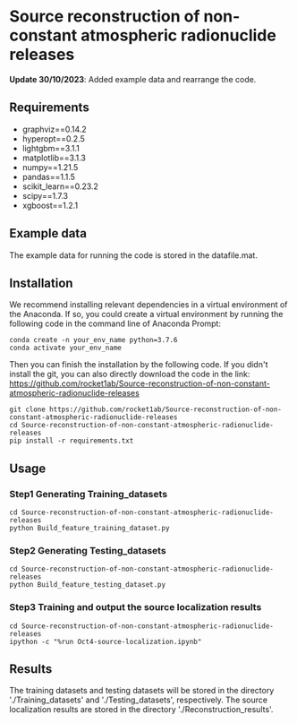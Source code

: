 # Source reconstruction of non-constant atmospheric radionuclide releases
**Update 30/10/2023**: Added example data and rearrange the code.

## Requirements
* graphviz==0.14.2
* hyperopt==0.2.5
* lightgbm==3.1.1
* matplotlib==3.1.3
* numpy==1.21.5
* pandas==1.1.5
* scikit_learn==0.23.2
* scipy==1.7.3
* xgboost==1.2.1

## Example data
The example data for running the code is stored in the datafile.mat.

## Installation
We recommend installing relevant dependencies in a virtual environment of the Anaconda. If so, you could create a virtual environment by running the following code in the command line of Anaconda Prompt:
```
conda create -n your_env_name python=3.7.6
conda activate your_env_name
```
Then you can finish the installation by the following code. If you didn't install the git, you can also directly download the code in the link: https://github.com/rocket1ab/Source-reconstruction-of-non-constant-atmospheric-radionuclide-releases 
```
git clone https://github.com/rocket1ab/Source-reconstruction-of-non-constant-atmospheric-radionuclide-releases
cd Source-reconstruction-of-non-constant-atmospheric-radionuclide-releases
pip install -r requirements.txt
```
## Usage
### Step1 Generating Training_datasets
```
cd Source-reconstruction-of-non-constant-atmospheric-radionuclide-releases
python Build_feature_training_dataset.py
```
### Step2 Generating Testing_datasets
```
cd Source-reconstruction-of-non-constant-atmospheric-radionuclide-releases
python Build_feature_testing_dataset.py
```
### Step3 Training and output the source localization results
```
cd Source-reconstruction-of-non-constant-atmospheric-radionuclide-releases
ipython -c "%run Oct4-source-localization.ipynb"
```

## Results
The training datasets and testing datasets will be stored in the directory './Training_datasets' and './Testing_datasets', respectively.
The source localization results are stored in the directory './Reconstruction_results'.
